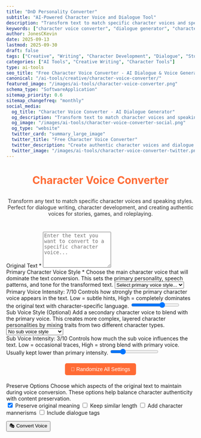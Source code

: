 ```yaml
---
title: "DnD Personality Converter"
subtitle: "AI-Powered Character Voice and Dialogue Tool"
description: "Transform text to match specific character voices and speaking styles. Perfect for dialogue writing, character development, and creating authentic voices for stories and games."
keywords: ["character voice converter", "dialogue generator", "character voice AI", "writing tool", "story dialogue", "character development", "voice generator", "creative writing", "roleplay tool", "character speech"]
author: JonesCKevin
date: 2025-09-13
lastmod: 2025-09-30
draft: false
tags: ["Creative", "Writing", "Character Development", "Dialogue", "Storytelling", "Roleplay", "AI", "Tools"]
categories: ["AI Tools", "Creative Writing", "Character Tools"]
type: ai-tools
seo_title: "Free Character Voice Converter - AI Dialogue & Voice Generator"
canonical: "/ai-tools/creative/character-voice-converter/"
featured_image: "/images/ai-tools/character-voice-converter.png"
schema_type: "SoftwareApplication"
sitemap_priority: 0.6
sitemap_changefreq: "monthly"
social_media:
  og_title: "Character Voice Converter - AI Dialogue Generator" 
  og_description: "Transform text to match character voices and speaking styles. Perfect for writers, game developers, and storytellers."
  og_image: "/images/ai-tools/character-voice-converter-social.png"
  og_type: "website"
  twitter_card: "summary_large_image"
  twitter_title: "Free Character Voice Converter"
  twitter_description: "Create authentic character voices and dialogue with AI. Perfect for writers and game developers."
  twitter_image: "/images/ai-tools/character-voice-converter-twitter.png"
---
```


<link rel="stylesheet" href="character-voice-converter.css">


<h1 style="text-align: center; margin-bottom: 30px; color: #ff6b35;">Character Voice Converter</h1>
<p style="text-align: center; margin-bottom: 40px; opacity: 0.9;">
Transform any text to match specific character voices and speaking styles. Perfect for dialogue writing, character development, and creating authentic voices for stories, games, and roleplaying.
</p>

<form id="voiceConverterForm">
<div class="form-group">
<label for="originalText">Original Text *</label>
<textarea id="originalText" placeholder="Enter the text you want to convert to a specific character voice..." required rows="6"></textarea>
</div>

<div class="form-row">
<div class="form-group">
<label for="voiceStyle" class="tooltip">Primary Character Voice Style *
<span class="tooltiptext">Choose the main character voice that will dominate the text conversion. This sets the primary personality, speech patterns, and tone for the transformed text.</span>
</label>
<select id="voiceStyle" required>
<option value="">Select primary voice style...</option>
<option value="pirate" title="Swashbuckling pirate with 'yarr', 'matey', 'ahoy', nautical terminology, and rough seafaring language">🏴‍☠️ Pirate</option>
<option value="medieval" title="Medieval fantasy character using 'thee', 'thou', 'hath', 'doth', formal old English, and courtly speech">⚔️ Medieval/Fantasy</option>
<option value="shakespeare" title="Elaborate Elizabethan English, flowery metaphors, iambic pentameter influences, and dramatic flair">🎭 Shakespearean</option>
<option value="formal-victorian" title="Proper Victorian character with refined language, formal address, elaborate courtesy, and sophisticated vocabulary">🎩 Victorian Formal</option>
<option value="cowboy" title="Wild West cowboy with 'partner', 'howdy', 'reckon', frontier expressions, and rugged frontier dialect">🤠 Wild West Cowboy</option>
<option value="sci-fi-formal" title="Formal sci-fi character with technical terminology, precise language, futuristic concepts, and logical speech patterns">🚀 Sci-Fi Formal</option>
<option value="robot" title="AI/robot character with logical, systematic speech, technical precision, calculated responses, and mechanical expressions">🤖 Robot/AI</option>
<option value="child" title="Child character with simple vocabulary, innocent perspective, playful language, and wonder-filled expressions">👶 Child</option>
<option value="elderly-wise" title="Elderly wise character with thoughtful speech, life experience references, measured words, and sage advice">👴 Elderly Wise</option>
<option value="street-smart" title="Street-smart urban character with casual slang, city expressions, confident attitude, and contemporary language">🏙️ Street Smart</option>
<option value="academic" title="Academic scholar with verbose intellectual language, complex vocabulary, scholarly references, and pedantic tendencies">📚 Academic Scholar</option>
<option value="military" title="Military officer with direct commands, authoritative tone, tactical language, and disciplined communication">⭐ Military Officer</option>
<option value="detective" title="Film noir detective with cynical observations, mysterious tone, investigative language, and dramatic flair">🕵️ Film Noir Detective</option>
<option value="valley-girl" title="Valley girl character with 'like', 'totally', 'whatever', upspeak, and trendy expressions">💅 Valley Girl</option>
<option value="southern-belle" title="Southern belle with charming drawl, polite expressions, 'darling', 'honey', and gracious mannerisms">🌺 Southern Belle</option>
<option value="surfer" title="Surfer character with 'dude', 'gnarly', 'rad', laid-back expressions, and beach culture slang">🏄 Surfer Dude</option>
<option value="wizard" title="Wise wizard with mystical language, arcane terminology, cryptic wisdom, and magical references">🧙 Wise Wizard</option>
<option value="villain" title="Classic villain with dramatic declarations, menacing tone, grandiose speech, and evil schemes">😈 Classic Villain</option>
<option value="custom" title="Create your own custom character voice by describing their speaking style, personality, and speech patterns">✨ Custom Character Voice</option>
</select>
<div class="intensity-slider">
<label for="primaryIntensity" class="tooltip">Primary Voice Intensity: <span id="primaryIntensityDisplay">7</span>/10
<span class="tooltiptext">Controls how strongly the primary character voice appears in the text. Low = subtle hints, High = completely dominates the original text with character-specific language.</span>
</label>
<input type="range" id="primaryIntensity" min="1" max="10" value="7" oninput="updatePrimaryIntensity(this.value)"/>
</div>
</div>
<div class="form-group">
<label for="subVoiceStyle" class="tooltip">Sub Voice Style (Optional)
<span class="tooltiptext">Add a secondary character voice to blend with the primary voice. This creates more complex, layered character personalities by mixing traits from two different character types.</span>
</label>
<select id="subVoiceStyle">
<option value="">No sub voice style</option>
<option value="pirate" title="Blend in pirate elements with nautical terms and rough speech patterns">🏴‍☠️ Pirate</option>
<option value="medieval" title="Add medieval elements with old English and formal address patterns">⚔️ Medieval/Fantasy</option>
<option value="shakespeare" title="Include Shakespearean elements with dramatic flair and elaborate language">🎭 Shakespearean</option>
<option value="formal-victorian" title="Mix in Victorian elements with refined and proper speech patterns">🎩 Victorian Formal</option>
<option value="cowboy" title="Blend cowboy elements with frontier expressions and rugged dialect">🤠 Wild West Cowboy</option>
<option value="sci-fi-formal" title="Add sci-fi elements with technical and precise language patterns">🚀 Sci-Fi Formal</option>
<option value="robot" title="Include robotic elements with logical and systematic speech patterns">🤖 Robot/AI</option>
<option value="child" title="Mix in childlike elements with innocent and playful language">👶 Child</option>
<option value="elderly-wise" title="Add wise elder elements with thoughtful and experienced speech">👴 Elderly Wise</option>
<option value="street-smart" title="Blend street-smart elements with urban slang and casual tone">🏙️ Street Smart</option>
<option value="academic" title="Include academic elements with intellectual and verbose language">📚 Academic Scholar</option>
<option value="military" title="Add military elements with authoritative and direct speech patterns">⭐ Military Officer</option>
<option value="detective" title="Mix in detective elements with cynical and mysterious tone">🕵️ Film Noir Detective</option>
<option value="valley-girl" title="Include valley girl elements with trendy expressions and upspeak">💅 Valley Girl</option>
<option value="southern-belle" title="Blend southern belle elements with charming drawl and polite speech">🌺 Southern Belle</option>
<option value="surfer" title="Add surfer elements with laid-back expressions and beach slang">🏄 Surfer Dude</option>
<option value="wizard" title="Include wizard elements with mystical and cryptic language">🧙 Wise Wizard</option>
<option value="villain" title="Mix in villain elements with dramatic and menacing tone">😈 Classic Villain</option>
<option value="custom-sub" title="Create a custom secondary voice by describing character traits to blend in">✨ Custom Sub Voice</option>
</select>
<div class="intensity-slider">
<label for="subIntensity" class="tooltip">Sub Voice Intensity: <span id="subIntensityDisplay">3</span>/10
<span class="tooltiptext">Controls how much the sub voice influences the text. Low = occasional traces, High = strong blend with primary voice. Usually kept lower than primary intensity.</span>
</label>
<input type="range" id="subIntensity" min="1" max="10" value="3" oninput="updateSubIntensity(this.value)"/>
</div>
</div>
</div>

<div style="text-align: center; margin: 20px 0;">
<button type="button" onclick="randomizeVoiceStyle()" style="padding: 8px 16px; background: #ff6b35; color: white; border: none; border-radius: 5px; cursor: pointer; font-size: 14px;" title="Randomize voice styles, intensities, and preserve options for creative experimentation">🎲 Randomize All Settings</button>
</div>

<div class="form-group" id="customVoiceGroup" style="display: none;">
<label for="customVoice">Custom Primary Character Description *</label>
<textarea id="customVoice" placeholder="Describe the primary character's speaking style, personality, background, favorite phrases, speech patterns, etc." rows="3"></textarea>
</div>

<div class="form-group" id="customSubVoiceGroup" style="display: none;">
<label for="customSubVoice">Custom Sub Character Description *</label>
<textarea id="customSubVoice" placeholder="Describe the sub character traits to blend in..." rows="2"></textarea>
</div>

<div class="form-group">
<label for="preserveOptions" class="tooltip">Preserve Options
<span class="tooltiptext">Choose which aspects of the original text to maintain during voice conversion. These options help balance character authenticity with content preservation.</span>
</label>
<div class="checkbox-group">
<label class="checkbox-inline">
<input type="checkbox" id="preserveMeaning" checked> Preserve original meaning
</label>
<label class="checkbox-inline">
<input type="checkbox" id="preserveLength"> Keep similar length
</label>
<label class="checkbox-inline">
<input type="checkbox" id="addMannerisms"> Add character mannerisms
</label>
<label class="checkbox-inline">
<input type="checkbox" id="includeDialogueTags"> Include dialogue tags
</label>
</div>
</div>

<button type="button" class="btn-primary" onclick="convertVoice()">🎭 Convert Voice</button>
</form>

<div id="loadingDiv" class="loading" style="display: none;">
Converting text to character voice...
</div>

<div id="errorDiv" style="display: none;"></div>

<div id="resultDiv" style="display: none;">
<h3 style="color: #ff6b35; margin-bottom: 20px;">Converted Character Voice</h3>
<div class="result-content" id="resultContent"></div>
<div style="margin-top: 30px; gap: 15px; display: flex; justify-content: center; flex-wrap: wrap;">
<button class="btn-primary btn-download" onclick="copyResult()">Copy Output</button>
<button class="btn-primary btn-download" onclick="downloadResult('markdown')">MD</button>
<button class="btn-primary btn-download" onclick="downloadResult('html')">HTML</button>

</div>
</div>


<script src="character-voice-converter.js"></script>





